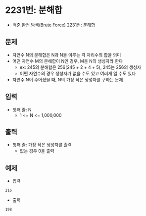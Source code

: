 # 2231번: 분해합
- [백준 완전 탐색(Brute Force) 2231번: 분해합](https://www.acmicpc.net/problem/2231)

## 문제
- 자연수 N의 분해합은 N과 N을 이루는 각 자리수의 합을 의미
- 어떤 자연수 M의 분해합이 N인 경우, M을 N의 생성자라 한다
  - ex: 245의 분해합은 256(245 + 2 + 4 + 5), 245는 256의 생성자
  - 어떤 자연수의 경우 생성자가 없을 수도 있고 여러개 일 수도 있다
- 자연수 N이 주어졌을 때, N의 가장 작은 생성자를 구하는 문제

## 입력
- 첫째 줄: N
  - 1 <= N <= 1,000,000

## 출력
- 첫째 줄: 가장 작은 생성자를 출력
  - 없는 경우 0을 출력

## 예제
- 입력
```text
216
```
- 출력
```text
198
```
